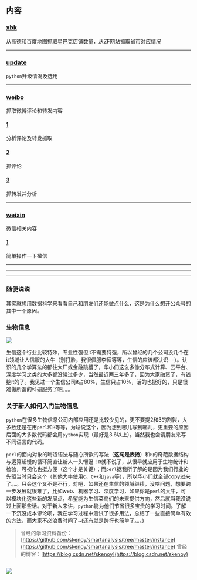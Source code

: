 ## 内容

### [xbk](xbk)
从高德和百度地图抓取星巴克店铺数量，从ZF网站抓取省市对应情况

---

### [update](update)
`python`升级情况及选用

---

### [weibo](weibo)
抓取微博评论和转发内容

#### [1](1)
分析评论及转发抓取

#### [2](2)
抓评论

#### [3](3)
抓转发并分析

---

### [weixin](weixin)
微信相关内容

#### [1](1)
简单操作一下微信

---
---
---

### 随便说说

其实就想用数据科学来看看自己和朋友们还能做点什么，这是为什么想开公众号的其中一个原因。

### 生物信息

![](https://mmbiz.qpic.cn/mmbiz_png/mYJibSOraq9pCmPGjZ9qbca7AIeYQY7ldYgYmQh3icAEtz6ukhy1qW1hdU1PaVSkIicy3G5pJ47E3mtCGGDWgIp6Q/0?wx_fmt=png)

生信这个行业比较特殊，专业性强但it不需要特强，所以曾经的几个公司没几个在it领域让人信服的大牛（别打脸，我很佩服李恒等等，生信的应该都认识- -）。认识的几个学算法的都往大厂或金融跳槽了，华小们这么多像分布式计算、云平台、深度学习之类的大多都没碰过多少，当然最近两三年多了，因为大家融资了，有钱挖it的了。我见过一个生信公司it占80%，生信只占10%，活的也挺好的，只是很难做所谓的科研服务了吧。。。

### 关于新人如何入门生物信息

`python`在很多生物信息公司内部应用还是比较少见的，更不要提2和3的割裂，大多数还是在用`perl`和`R`等等，为啥说这个，因为想到哪儿写到哪儿，更重要的原因后面的大多数代码都会用`python`实现（最好是3.6以上）。当然我也会请朋友来写不同语言的代码。

`perl`的面向对象的晦涩语法与随心所欲的写法（**这句是表扬**）和`R`的奇葩数据结构与运算超慢的循环简直让新人一头懵逼！`R`就不说了，从很早就应用于生物统计和检验，可视化也挺方便（这个才是关键）；而`perl`据我所了解的是因为我们行业的先驱当时只会这个（其他大牛使用`C`、`C++`和`java`等），所以华小们就全部copy过来了。。。只会这个又不是不行，对吧，如果还在生信的领域继续，没啥问题，想要跨一步发展就很难了，比如web、机器学习、深度学习，如果你是`perl`的大牛，可以模块化这些新的发展点，希望能为生信菜鸟们的未来提供方向，然后就当我没说过上面那些话。对于新人来讲，`python`能为他们节省很多宝贵的学习时间。了解一下沉没成本谬论呗，我在学习过程中测试了很多用法，总结了一些直接简单有效的方法，而大家不必浪费时间了~(还有就是跨行也简单了。。。)

> 曾经的学习资料备份：[https://github.com/skenoy/smartanalysis/tree/master/instance](https://github.com/skenoy/smartanalysis/tree/master/instance)
> 曾经的博客：[https://blog.csdn.net/skenoy](https://blog.csdn.net/skenoy)

![]()

![](https://mmbiz.qpic.cn/mmbiz_png/mYJibSOraq9pLEwFgUObcImwB175s3Nm5eXowgRhE68Nq10K66oBpHiblP6L9XicpeKs9vqUp6NqrYoypNqP37rTA/0?wx_fmt=png)
